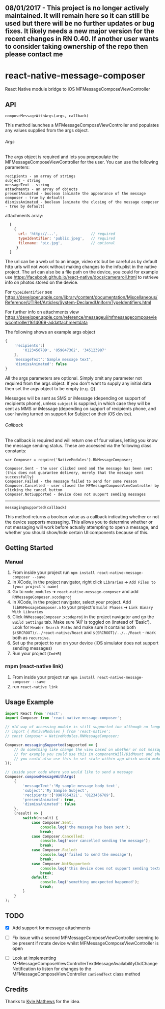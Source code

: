 ## 08/01/2017 - This project is no longer actively maintained. It will remain here so it can still be used but there will be no further updates or bug fixes. It likely needs a new major version for the recent changes in RN 0.40. If another user wants to consider taking ownership of the repo then please contact me

# react-native-message-composer

React Native module bridge to iOS MFMessageComposeViewController

## API

`composeMessageWithArgs(args, callback)`

This method launches a MFMessageComposeViewController and populates any values supplied from the args object.

###### Args

The args object is required and lets you prepopulate the MFMessageComposeViewController for the user. You can use the following parameters:

```
recipients - an array of strings
subject - string
messageText - string
attachments - an array of objects
presentAnimated - boolean (animate the appearance of the message composer - true by default)
dismissAnimated - boolean (animate the closing of the message composer - true by default)
```

attachments array:
```js
  [
    {
      url: 'http://...',               // required
      typeIdentifier: 'public.jpeg',   // required
      filename: 'pic.jpg',             // optional
     }
  ]
```

The url can be a web url to an image, video etc but be careful as by default http urls will not work without making changes to the info.plist in the native project. The url can also be a file path on the device, you could for example use https://facebook.github.io/react-native/docs/cameraroll.html to retrieve info on photos stored on the device.

For `typeIdentifier` see https://developer.apple.com/library/content/documentation/Miscellaneous/Reference/UTIRef/Articles/System-DeclaredUniformTypeIdentifiers.html

For further info on attachments view https://developer.apple.com/reference/messageui/mfmessagecomposeviewcontroller/1614069-addattachmentdata

The following shows an example args object

```js
{
	'recipients':[
		'0123456789', '059847362', '345123987'
	],
	'messageText':'Sample message text',
	'dismissAnimated': false
}
```

All the args parameters are optional. Simply omit any parameter not required from the args object. If you don't want to supply any initial data then set the args object to be empty (e.g. {}).

Messages will be sent as SMS or iMessage (depending on support of recipients phone), unless `subject` is supplied, in which case they will be sent as MMS or iMessage (depending on support of recipients phone, and user having turned on support for Subject on their iOS device).

###### Callback

The callback is required and will return one of four values, letting you know the message sending status. These are accessed via the following class constants:

```
var Composer = require('NativeModules').RNMessageComposer;

Composer.Sent - the user clicked send and the message has been sent (this does not guarantee delivery, merely that the message sent successfully)
Composer.Failed - the message failed to send for some reason
Composer.Cancelled - user closed the MFMessageComposeViewController by clicking the cancel button
Composer.NotSupported - device does not support sending messages
```

---

`messagingSupported(callback)`

This method returns a boolean value as a callback indicating whether or not the device supports messaging. This allows you to determine whether or not messaging will work before actually attempting to open a message, and whether you should show/hide certain UI components because of this.

## Getting Started

### Manual

1. From inside your project run `npm install react-native-message-composer --save`
2. In XCode, in the project navigator, right click `Libraries` ➜ `Add Files to [your project's name]`
3. Go to `node_modules` ➜ `react-native-message-composer` and add `RNMessageComposer.xcodeproj`
4. In XCode, in the project navigator, select your project. Add `libRNMessageComposer.a` to your project's `Build Phases` ➜ `Link Binary With Libraries`
5. Click `RNMessageComposer.xcodeproj` in the project navigator and go the `Build Settings` tab. Make sure 'All' is toggled on (instead of 'Basic'). Look for `Header Search Paths` and make sure it contains both `$(SRCROOT)/../react-native/React` and `$(SRCROOT)/../../React` - mark both as `recursive`.
6. Set up the project to run on your device (iOS simulator does not support sending messages)
7. Run your project (`Cmd+R`)

### rnpm (react-native link)

1. From inside your project run `npm install react-native-message-composer --save`
2. run `react-native link`

## Usage Example

```js
import React from 'react';
import Composer from 'react-native-message-composer';

// old way of accessing module is still supported too although no longer recommended
// import { NativeModules } from 'react-native';
// const Composer = NativeModules.RNMessageComposer;

Composer.messagingSupported(supported => {
	// do something like change the view based on whether or not messaging is supported
	// for example you could use this in componentWill/DidMount and show/hide components based on result
	// you could also use this to set state within app which would make showing/hiding components easier
});

// inside your code where you would like to send a message
Composer.composeMessageWithArgs(
	{
	    'messageText':'My sample message body text',
	    'subject':'My Sample Subject',
	    'recipients':['0987654321', '0123456789'],
		'presentAnimated': true,
		'dismissAnimated': false
   	},
	(result) => {
		switch(result) {
			case Composer.Sent:
				console.log('the message has been sent');
				break;
			case Composer.Cancelled:
				console.log('user cancelled sending the message');
				break;
			case Composer.Failed:
				console.log('failed to send the message');
				break;
			case Composer.NotSupported:
				console.log('this device does not support sending texts');
				break;
			default:
				console.log('something unexpected happened');
				break;
		}
	}
);
```

## TODO

- [x] Add support for message attachments
- [ ] Fix issue with a second MFMessageComposeViewController seeming to be present if rotate device whilst MFMessageComposeViewController is open
- [ ] Look at implementing MFMessageComposeViewControllerTextMessageAvailabilityDidChangeNotification to listen for changes to the MFMessageComposeViewController `canSendText` class method


## Credits

Thanks to [Kyle Mathews](https://github.com/KyleAMathews) for the idea.
